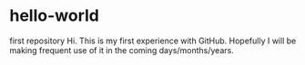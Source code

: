 # hello-world
first repository 
Hi. This is my first experience with GitHub.
Hopefully I will be making frequent use of it in the coming days/months/years. 
